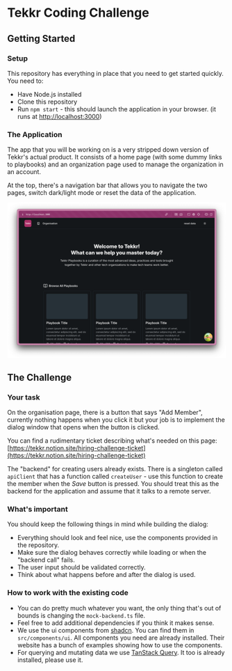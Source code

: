 # Tekkr Coding Challenge

## Getting Started

### Setup

This repository has everything in place that you need to get started quickly.
You need to:
- Have Node.js installed
- Clone this repository
- Run `npm start` - this should launch the application in your browser. (it runs at [http://localhost:3000](http://localhost:3000))

### The Application

The app that you will be working on is a very stripped down version of Tekkr's actual product.
It consists of a home page (with some dummy links to playbooks) and an organization page used to manage the organization in an account.

At the top, there's a navigation bar that allows you to navigate the two pages, switch dark/light mode or reset the data of the application.

![Screenshot: Home Page](./docs/home.png)

## The Challenge

### Your task

On the organisation page, there is a button that says "Add Member", currently nothing happens when you click it but your job is to implement the dialog window that opens when the button is clicked.

You can find a rudimentary ticket describing what's needed on this page: [https://tekkr.notion.site/hiring-challenge-ticket](https://tekkr.notion.site/hiring-challenge-ticket)

The "backend" for creating users already exists.
There is a singleton called `apiClient` that has a function called `createUser` - use this function to create the member when the *Save* button is pressed.
You should treat this as the backend for the application and assume that it talks to a remote server.

### What's important

You should keep the following things in mind while building the dialog:

- Everything should look and feel nice, use the components provided in the repository.
- Make sure the dialog behaves correctly while loading or when the "backend call" fails.
- The user input should be validated correctly.
- Think about what happens before and after the dialog is used.

### How to work with the existing code

- You can do pretty much whatever you want, the only thing that's out of bounds is changing the `mock-backend.ts` file.
- Feel free to add additional dependencies if you think it makes sense.
- We use the ui components from [shadcn](https://ui.shadcn.com/). You can find them in `src/components/ui`. All components you need are already installed. Their website has a bunch of examples showing how to use the components.
- For querying and mutating data we use [TanStack Query](https://tanstack.com/query/latest). It too is already installed, please use it.